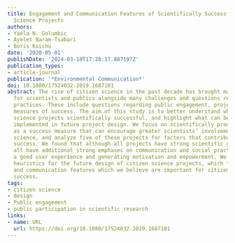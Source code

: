 ```yaml
---
title: Engagement and Communication Features of Scientifically Successful Citizen
  Science Projects
authors:
- Yaela N. Golumbic
- Ayelet Baram-Tsabari
- Boris Koichu
date: '2020-05-01'
publishDate: '2024-03-10T17:28:17.887197Z'
publication_types:
- article-journal
publication: '*Environmental Communication*'
doi: 10.1080/17524032.2019.1687101
abstract: The rise of citizen science in the past decade has brought many opportunities
  for scientists and publics alongside many challenges and questions regarding best
  practices. These include questions regarding public engagement, project design and
  measures of success. The aim of this study is to better understand what makes citizen
  science projects scientifically successful, and highlight what can be learned and
  implemented in future project design. We focus on scientifically productive projects
  as a success measure that can encourage greater scientists’ involvement in citizen
  science, and analyze five of these projects for factors that contribute to their
  success. We found that although all projects have strong scientific goals, they
  all have additional strong emphases on communication and social practices, providing
  a good user experience and generating motivation and empowerment. We provide five
  heuristics for the future design of citizen science projects, which focus on engagement
  and communication features which we believe are important for citizen science project
  success.
tags:
- citizen science
- design
- Public engagement
- public participation in scientific research
links:
- name: URL
  url: https://doi.org/10.1080/17524032.2019.1687101
---
```

